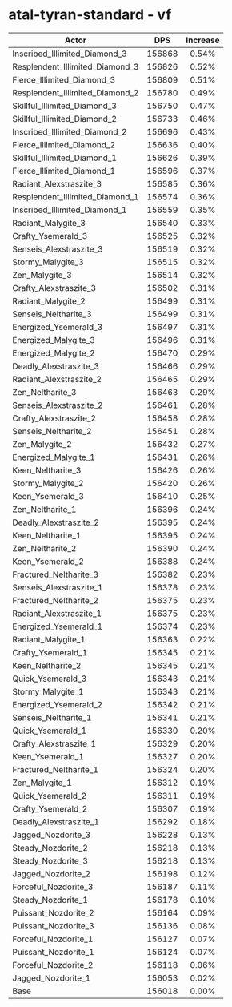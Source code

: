 # atal-tyran-standard - vf
| Actor | DPS | Increase |
|---|:---:|:---:|
|Inscribed_Illimited_Diamond_3|156868|0.54%|
|Resplendent_Illimited_Diamond_3|156826|0.52%|
|Fierce_Illimited_Diamond_3|156809|0.51%|
|Resplendent_Illimited_Diamond_2|156780|0.49%|
|Skillful_Illimited_Diamond_3|156750|0.47%|
|Skillful_Illimited_Diamond_2|156733|0.46%|
|Inscribed_Illimited_Diamond_2|156696|0.43%|
|Fierce_Illimited_Diamond_2|156636|0.40%|
|Skillful_Illimited_Diamond_1|156626|0.39%|
|Fierce_Illimited_Diamond_1|156596|0.37%|
|Radiant_Alexstraszite_3|156585|0.36%|
|Resplendent_Illimited_Diamond_1|156574|0.36%|
|Inscribed_Illimited_Diamond_1|156559|0.35%|
|Radiant_Malygite_3|156540|0.33%|
|Crafty_Ysemerald_3|156525|0.32%|
|Senseis_Alexstraszite_3|156519|0.32%|
|Stormy_Malygite_3|156515|0.32%|
|Zen_Malygite_3|156514|0.32%|
|Crafty_Alexstraszite_3|156502|0.31%|
|Radiant_Malygite_2|156499|0.31%|
|Senseis_Neltharite_3|156499|0.31%|
|Energized_Ysemerald_3|156497|0.31%|
|Energized_Malygite_3|156496|0.31%|
|Energized_Malygite_2|156470|0.29%|
|Deadly_Alexstraszite_3|156466|0.29%|
|Radiant_Alexstraszite_2|156465|0.29%|
|Zen_Neltharite_3|156463|0.29%|
|Senseis_Alexstraszite_2|156461|0.28%|
|Crafty_Alexstraszite_2|156458|0.28%|
|Senseis_Neltharite_2|156451|0.28%|
|Zen_Malygite_2|156432|0.27%|
|Energized_Malygite_1|156431|0.26%|
|Keen_Neltharite_3|156426|0.26%|
|Stormy_Malygite_2|156420|0.26%|
|Keen_Ysemerald_3|156410|0.25%|
|Zen_Neltharite_1|156396|0.24%|
|Deadly_Alexstraszite_2|156395|0.24%|
|Keen_Neltharite_1|156395|0.24%|
|Zen_Neltharite_2|156390|0.24%|
|Keen_Ysemerald_2|156388|0.24%|
|Fractured_Neltharite_3|156382|0.23%|
|Senseis_Alexstraszite_1|156378|0.23%|
|Fractured_Neltharite_2|156375|0.23%|
|Radiant_Alexstraszite_1|156375|0.23%|
|Energized_Ysemerald_1|156374|0.23%|
|Radiant_Malygite_1|156363|0.22%|
|Crafty_Ysemerald_1|156345|0.21%|
|Keen_Neltharite_2|156345|0.21%|
|Quick_Ysemerald_3|156343|0.21%|
|Stormy_Malygite_1|156343|0.21%|
|Energized_Ysemerald_2|156342|0.21%|
|Senseis_Neltharite_1|156341|0.21%|
|Quick_Ysemerald_1|156330|0.20%|
|Crafty_Alexstraszite_1|156329|0.20%|
|Keen_Ysemerald_1|156327|0.20%|
|Fractured_Neltharite_1|156324|0.20%|
|Zen_Malygite_1|156312|0.19%|
|Quick_Ysemerald_2|156311|0.19%|
|Crafty_Ysemerald_2|156307|0.19%|
|Deadly_Alexstraszite_1|156292|0.18%|
|Jagged_Nozdorite_3|156228|0.13%|
|Steady_Nozdorite_2|156218|0.13%|
|Steady_Nozdorite_3|156218|0.13%|
|Jagged_Nozdorite_2|156198|0.12%|
|Forceful_Nozdorite_3|156187|0.11%|
|Steady_Nozdorite_1|156178|0.10%|
|Puissant_Nozdorite_2|156164|0.09%|
|Puissant_Nozdorite_3|156136|0.08%|
|Forceful_Nozdorite_1|156127|0.07%|
|Puissant_Nozdorite_1|156124|0.07%|
|Forceful_Nozdorite_2|156118|0.06%|
|Jagged_Nozdorite_1|156053|0.02%|
|Base|156018|0.00%|
